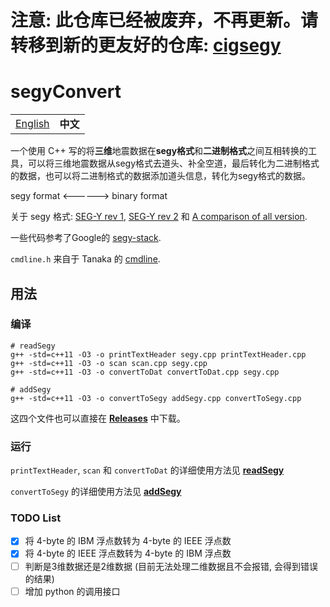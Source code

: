 
# 注意: 此仓库已经被废弃，不再更新。请转移到新的更友好的仓库: [cigsegy](https://github.com/JintaoLee-Roger/cigsegy)

# segyConvert

<table>
  <tr>
    <td><a href="https://github.com/JintaoLee-Roger/segyConvert">English</a></td>
    <td><b>中文</b></td>
  </tr>
</table>

一个使用 C++ 写的将**三维**地震数据在**segy格式**和**二进制格式**之间互相转换的工具，可以将三维地震数据从segy格式去道头、补全空道，最后转化为二进制格式的数据，也可以将二进制格式的数据添加道头信息，转化为segy格式的数据。

segy format <------> binary format

关于 segy 格式: [SEG-Y rev 1](https://seg.org/Portals/0/SEG/News%20and%20Resources/Technical%20Standards/seg_y_rev1.pdf), [SEG-Y rev 2](https://seg.org/Portals/0/SEG/News%20and%20Resources/Technical%20Standards/seg_y_rev2_0-mar2017.pdf) 和 [A comparison of all version](https://wiki.seg.org/images/4/42/SEG-Y_bytestream_all_revisions.pdf).

一些代码参考了Google的 [segy-stack](https://github.com/google/segy-stack).

`cmdline.h` 来自于 Tanaka 的 [cmdline](https://github.com/tanakh/cmdline).

## 用法

### 编译

```shell
# readSegy
g++ -std=c++11 -O3 -o printTextHeader segy.cpp printTextHeader.cpp
g++ -std=c++11 -O3 -o scan scan.cpp segy.cpp
g++ -std=c++11 -O3 -o convertToDat convertToDat.cpp segy.cpp

# addSegy
g++ -std=c++11 -O3 -o convertToSegy addSegy.cpp convertToSegy.cpp
```

这四个文件也可以直接在 [**Releases**](https://github.com/JintaoLee-Roger/segyConvert/releases) 中下载。

### 运行

`printTextHeader`, `scan` 和 `convertToDat` 的详细使用方法见 [**readSegy**](readSegy/README_ZH.md) 

`convertToSegy` 的详细使用方法见 [**addSegy**](addSegy/README_ZH.md)


### TODO List

- [x] 将 4-byte 的 IBM 浮点数转为 4-byte 的 IEEE 浮点数
- [x] 将 4-byte 的 IEEE 浮点数转为 4-byte 的 IBM 浮点数
- [ ] 判断是3维数据还是2维数据 (目前无法处理二维数据且不会报错, 会得到错误的结果)
- [ ] 增加 python 的调用接口
